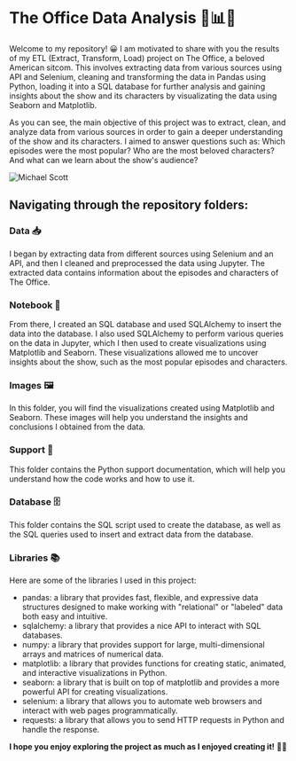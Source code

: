 # The Office Data Analysis 💼📊🚀

Welcome to my repository! 😀 I am motivated to share with you the results of my ETL (Extract, Transform, Load) project on The Office, a beloved American sitcom. This involves extracting data from various sources using API and Selenium, cleaning and transforming the data in Pandas using Python, loading it into a SQL database for further analysis and gaining insights about the show and its characters by visualizating the data using Seaborn and Matplotlib.

As you can see, the main objective of this project was to extract, clean, and analyze data from various sources in order to gain a deeper understanding of the show and its characters. I aimed to answer questions such as: Which episodes were the most popular? Who are the most beloved characters? And what can we learn about the show's audience?

<img src="https://cdn.wallpapersafari.com/86/33/SRW65J.jpg" alt="Michael Scott">

## Navigating through the repository folders:

### Data 📥
I began by extracting data from different sources using Selenium and an API, and then I cleaned and preprocessed the data using Jupyter. The extracted data contains information about the episodes and characters of The Office.

### Notebook 📝
From there, I created an SQL database and used SQLAlchemy to insert the data into the database. I also used SQLAlchemy to perform various queries on the data in Jupyter, which I then used to create visualizations using Matplotlib and Seaborn. These visualizations allowed me to uncover insights about the show, such as the most popular episodes and characters.

### Images 🖼️
In this folder, you will find the visualizations created using Matplotlib and Seaborn. These images will help you understand the insights and conclusions I obtained from the data.

### Support 🔧
This folder contains the Python support documentation, which will help you understand how the code works and how to use it.

### Database 🗄️
This folder contains the SQL script used to create the database, as well as the SQL queries used to insert and extract data from the database.

### Libraries 📚
Here are some of the libraries I used in this project:
- pandas: a library that provides fast, flexible, and expressive data structures designed to make working with "relational" or "labeled" data both easy and intuitive.
- sqlalchemy: a library that provides a nice API to interact with SQL databases.
- numpy: a library that provides support for large, multi-dimensional arrays and matrices of numerical data.
- matplotlib: a library that provides functions for creating static, animated, and interactive visualizations in Python.
- seaborn: a library that is built on top of matplotlib and provides a more powerful API for creating visualizations.
- selenium: a library that allows you to automate web browsers and interact with web pages programmatically.
- requests: a library that allows you to send HTTP requests in Python and handle the response.



<strong>I hope you enjoy exploring the project as much as I enjoyed creating it!</strong> 🧑‍💻
